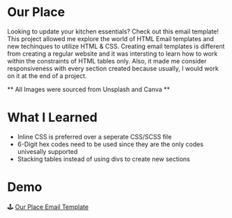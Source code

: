 # Our Place
Looking to update your kitchen essentials? Check out this email template! This project allowed me explore the world of HTML Email templates and new 
techinques to utilize HTML & CSS. Creating email templates is different from creating a regular website and 
it was intersting to learn how to work within the constraints of HTML tables only. Also, it made me consider 
responsiveness with every section created because usually, I would work on it at the end of a project.

** All Images were sourced from Unsplash and Canva **

# What I Learned 
* Inline CSS is preferred over a seperate CSS/SCSS file
* 6-Digit hex codes need to be used since they are the only codes univesally supported 
* Stacking tables instead of using divs to create new sections

# Demo
🕹 [Our Place Email Template](https://bubblegumloco.github.io/ourPlace/)
